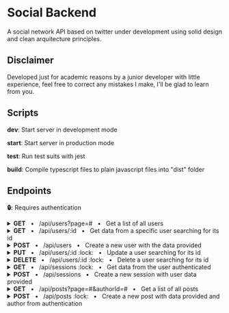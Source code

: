 # Social Backend

A social network API based on twitter under development using solid design and clean arquitecture principles.

## Disclaimer

Developed just for academic reasons by a junior developer with little experience, feel free to correct any mistakes I make, I'll be glad to learn from you.

## Scripts

**dev**: Start server in development mode

**start**: Start server in production mode

**test**: Run test suits with jest

**build**: Compile typescript files to plain javascript files into "dist" folder

## Endpoints

**:lock::** Requires authentication

<details>
<summary><b>GET</b> &nbsp; • &nbsp; /api/users?page=# &nbsp; • &nbsp; Get a list of all users</summary>

### **Request**

```json
"query": {
    "page": "<number integer positive required>"
}
```

### **Response**

**Code** : `200 OK`

```json
"header": {
    "x-total-count": "<number>",
    "x-total-pages": "<number>"
}

"body": [
    {
        "name": "<string>",
        "tag": "<string>",
        "createdAt": "<Date>",
        "updatedAt": "<Date>"
    }
]
```

</details>

<details>
<summary><b>GET</b> &nbsp; • &nbsp; /api/users/:id &nbsp; • &nbsp; Get data from a specific user searching for its id</summary>

### **Request**

```json
"params": {
    "id": "<string required>"
}
```

### **Response**

**Code** : `200 OK`

```json
"body": {
    "id": "<string",
    "name": "<string>",
    "tag": "<string>",
    "createdAt": "<Date>",
    "updatedAt": "<Date>"
}
```

</details>

<details>
<summary><b>POST</b> &nbsp; • &nbsp; /api/users &nbsp; • &nbsp; Create a new user with the data provided</summary>

### **Request**

```json
"body": {
    "email": "<string email max(50) required>",
    "name": "<string max(50) required>",
    "tag": "<string alphanum max(30) required>",
    "password": "<string min(8) max(30) required>"
}
```

### **Response**

**Code** : `201 CREATED`

```json
"body": {
    "id": "<string>",
    "email": "<string>",
    "name": "<string>",
    "tag": "<string>",
    "createdAt": "<Date>"
}
```

</details>

<details>
<summary><b>PUT</b> &nbsp; • &nbsp; /api/users/:id :lock: &nbsp; • &nbsp; Update a user searching for its id</summary>

### **Request**

```json
"params": {
    "id": "<string required>"
},

"header": {
    "authorization": "<string bearer token required>"
},

"body": {
    "email": "<string email max(50) required>",
    "password": "<string min(8) max(30) required>"
}
```

### **Response**

**Code** : `200 OK`

```json
"body": {
    "id": "<string>",
    "email": "<string>",
    "name": "<string>",
    "tag": "<string>",
    "createdAt": "<Date>",
    "updatedAt": "<Date>"
}
```

</details>

<details>
<summary><b>DELETE</b> &nbsp; • &nbsp; /api/users/:id :lock: &nbsp; • &nbsp; Delete a user searching for its id</summary>

### **Request**

```json
"params": {
    "id": "<string required>"
},

"header": {
    "authorization": "<string bearer token required>"
},
```

### **Response**

**Code** : `200 OK`

```json

```

</details>

<details>
<summary><b>GET</b> &nbsp; • &nbsp; /api/sessions :lock: &nbsp; • &nbsp; Get data from the user authenticated</summary>

### **Request**

```json
"header": {
    "authorization": "<string bearer token required>"
},
```

### **Response**

**Code** : `200 OK`

```json
"body": {
    "id": "<string>",
    "email": "<string>",
    "name": "<string>",
    "tag": "<string>",
    "createdAt": "<Date>",
    "updatedAt": "<Date>"
}
```

</details>

<details>
<summary><b>POST</b> &nbsp; • &nbsp; /api/sessions &nbsp; • &nbsp; Create a new session with user data provided</summary>

### **Request**

```json
"body": {
    "email": "<string email max(50) required>",
    "password": "<string min(8) max(30) required>"
}
```

### **Response**

**Code** : `201 CREATED`

```json
"body": {
    "token": "<string>",
    "user": {
        "id": "<string>",
        "email": "<string>",
        "name": "<string>",
        "tag": "<string>",
        "createdAt": "<Date>",
        "updatedAt": "<Date>"
    }
}
```

</details>

<details>
<summary><b>GET</b> &nbsp; • &nbsp; /api/posts?page=#&authorId=# &nbsp; • &nbsp; Get a list of all posts</summary>

### **Request**

```json
"query": {
    "page": "<number integer positive required>",
    "authorId": "<string optional>"
},
```

### **Response**

**Code** : `201 CREATED`

```json
"body": {
    "id": "<string>",
    "text": "<string>",
    "author": {
        "id": "<string>",
        "email": "<string>",
        "name": "<string>",
        "tag": "<string>",
        "createdAt": "<Date>",
        "updatedAt": "<Date>"
    },
    "createdAt": "<Date>"
}
```

</details>

<details>
<summary><b>POST</b> &nbsp; • &nbsp; /api/posts :lock: &nbsp; • &nbsp; Create a new post with data provided and author from authentication</summary>

### **Request**

```json
"header": {
    "authorization": "<string bearer token required>"
},

"body": {
    "text": "<string email max(256) required>",
}
```

### **Response**

**Code** : `201 CREATED`

```json
"body": {
    "id": "<string>",
    "text": "<string>",
    "author": {
        "id": "<string>",
        "email": "<string>",
        "name": "<string>",
        "tag": "<string>",
        "createdAt": "<Date>",
        "updatedAt": "<Date>"
    },
    "createdAt": "<Date>"
}
```

</details>
